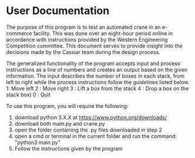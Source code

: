 # User Documentation

The purpose of this program is to test an automated crane in an e-commerce facility. This was done over an eight-hour period online in accordance with instructions provided by the Western Engineering Competition committee. This document serves to provide insight into the decisions made by the Cassiar team during the design process. 

The generalized functionality of the program accepts input and process instructions as a line of numbers and creates an output based on the given information. The input describes the number of boxes in each stack, from left to right while the process instructions follow the guidelines listed below. 
1: Move left
2 : Move right
3 : Lift a box from the stack
4 : Drop a box on the stack box)
0 : Quit

To use this program, you will require the following: 
  
  1. download python 3.X.X at https://www.python.org/downloads/
  2. download both main.py and crane.py
  3. open the folder containing the .py files downloaded in step 2
  4. open a cmd or terminal in the current folder and run the command: "python3 main.py"
  5. Follow the instructions given by the program
